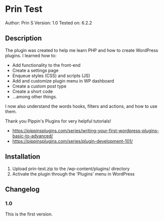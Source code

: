 # Prin Test

Author: Prin S
Version: 1.0
Tested on: 6.2.2

## Description

The plugin was created to help me learn PHP and how to create WordPress plugins. I learned how to:
- Add functionality to the front-end
- Create a settings page
- Enqueue styles (CSS) and scripts (JS)
- Add and customize plugin menu in WP dashboard
- Create a custom post type
- Create a short code
- ...among other things.

I now also understand the words hooks, filters and actions, and how to use them.

Thank you Pippin's Plugins for very helpful tutorials!
- https://pippinsplugins.com/series/writing-your-first-wordpress-plugins-basic-to-advanced/
- https://pippinsplugins.com/series/plugin-development-101/

## Installation

1. Upload prin-test.zip to the /wp-content/plugins/ directory
2. Activate the plugin through the 'Plugins' menu in WordPress


## Changelog

### 1.0
This is the first version.